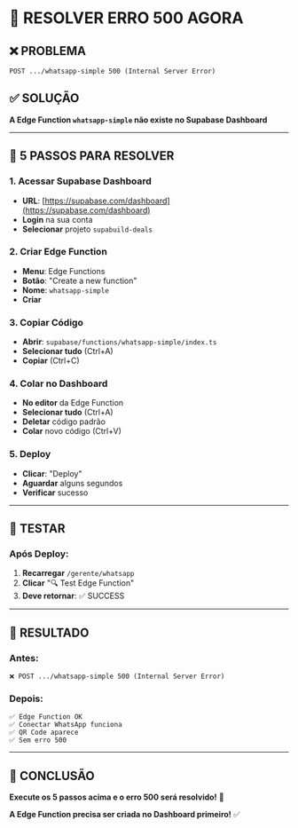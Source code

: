 # 🚨 RESOLVER ERRO 500 AGORA

## ❌ PROBLEMA
```
POST .../whatsapp-simple 500 (Internal Server Error)
```

## ✅ SOLUÇÃO
**A Edge Function `whatsapp-simple` não existe no Supabase Dashboard**

---

## 🔧 5 PASSOS PARA RESOLVER

### **1. Acessar Supabase Dashboard**
- **URL**: [https://supabase.com/dashboard](https://supabase.com/dashboard)
- **Login** na sua conta
- **Selecionar** projeto `supabuild-deals`

### **2. Criar Edge Function**
- **Menu**: Edge Functions
- **Botão**: "Create a new function"
- **Nome**: `whatsapp-simple`
- **Criar**

### **3. Copiar Código**
- **Abrir**: `supabase/functions/whatsapp-simple/index.ts`
- **Selecionar tudo** (Ctrl+A)
- **Copiar** (Ctrl+C)

### **4. Colar no Dashboard**
- **No editor** da Edge Function
- **Selecionar tudo** (Ctrl+A)
- **Deletar** código padrão
- **Colar** novo código (Ctrl+V)

### **5. Deploy**
- **Clicar**: "Deploy"
- **Aguardar** alguns segundos
- **Verificar** sucesso

---

## 🧪 TESTAR

### **Após Deploy:**
1. **Recarregar** `/gerente/whatsapp`
2. **Clicar** "🔍 Test Edge Function"
3. **Deve retornar**: ✅ SUCCESS

---

## 🎯 RESULTADO

### **Antes:**
```
❌ POST .../whatsapp-simple 500 (Internal Server Error)
```

### **Depois:**
```
✅ Edge Function OK
✅ Conectar WhatsApp funciona
✅ QR Code aparece
✅ Sem erro 500
```

---

## 🎉 CONCLUSÃO

**Execute os 5 passos acima e o erro 500 será resolvido!** 🚀

**A Edge Function precisa ser criada no Dashboard primeiro!** ✅





